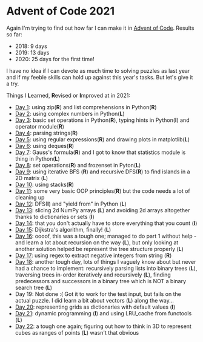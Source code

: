 # Advent of Code 2021

Again I'm trying to find out how far I can make it in [Advent of Code](https://adventofcode.com/2021/). Results so far:
* 2018: 9 days
* 2019: 13 days
* 2020: 25 days for the first time!

I have no idea if I can devote as much time to solving puzzles as last year and if my feeble skills can hold up against this year's tasks. But let's give it a try.

Things I **L**earned, **R**evised or **I**mproved at in 2021:

* [Day 1](01/d01.py): using zip(**R**) and list comprehensions in Python(**R**)
* [Day 2](02/d02.py): using complex numbers in Python(**L**)
* [Day 3](03/d03.py): basic set operations in Python(**R**), typing hints in Python(**I**) and operator module(**R**)
* [Day 4](04/d04.py): parsing strings(**R**)
* [Day 5](05/d05.py): using regular expressions(**R**) and drawing plots in matplotlib(**L**)
* [Day 6](06/d06.py): using deques(**R**)
* [Day 7](07/d07.py): Gauss's formula(**R**) and I got to know that statistics module is thing in Python(**L**)
* [Day 8](08/d08.py): set operations(**R**) and frozenset in Pyton(**L**)
* [Day 9](09/d09.py): using iterative BFS (**R**) and recursive DFS(**R**) to find islands in a 2D matrix (**L**)
* [Day 10](10/d10.py): using stacks(**R**)
* [Day 11](11/d11.py): some very basic OOP principles(**R**) but the code needs a lot of cleaning up
* [Day 12](12/d12.py): DFS(**I**) and "yield from" in Python (**L**)
* [Day 13](13/d13.py): slicing 2d NumPy arrays (**L**) and avoiding 2d arrays altogether thanks to dictionaries or sets (**I**)
* [Day 14](14/d14.py): that you don't actually have to store everything that you count (**I**)
* [Day 15](15/d15.py): Dijkstra's algorithm, finally! (**L**)
* [Day 16](16/d16.py): oooof, this was a tough one; managed to do part 1 without help - and learn a lot about recursion on the way (**L**), but only looking at another solution helped be represent the tree structure properly (**L**)
* [Day 17](17/d17.py): using regex to extract negative integers from string (**R**)
* [Day 18](18/d18.py): another tough day, lots of things I vaguely know about but never had a chance to implement: recursively parsing lists into binary trees (**L**), traversing trees in-order iteratively and recursively (**L**), finding predecessors and successors in a binary tree which is NOT a binary search tree (**L**)
* Day 19: Not done :( Got it to work for the test input, but fails on the actual puzzle. I did learn a bit about vectors (**L**) along the way...
* [Day 20](20/d20.py): representing grids as dictionaries with default values (**I**)
* [Day 21](21/d21.py): dynamic programming (**I**) and using LRU_cache from functools (**L**)
* [Day 22](22/d22.py): a tough one again; figuring out how to think in 3D to represent cubes as ranges of points (**L**) wasn't that obvious